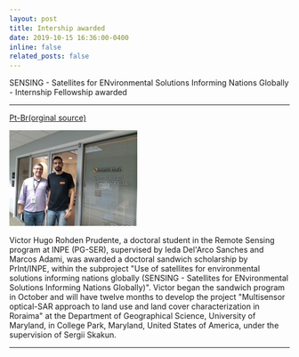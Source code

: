 ```yaml
---
layout: post
title: Intership awarded
date: 2019-10-15 16:36:00-0400
inline: false
related_posts: false
---
```


SENSING - Satellites for ENvironmental Solutions Informing Nations Globally - Internship Fellowship awarded

---

 <a href="http://www.obt.inpe.br/OBT/noticias-obt-inpe/doutorando-victor-prudente-da-pgser-foi-contemplado-pelo-print-inpe">Pt-Br(orginal source)</a> 


![alt text](image.png)


Victor Hugo Rohden Prudente, a doctoral student in the Remote Sensing program at INPE (PG-SER), supervised by Ieda Del'Arco Sanches and Marcos Adami, was awarded a doctoral sandwich scholarship by PrInt/INPE, within the subproject "Use of satellites for environmental solutions informing nations globally (SENSING - Satellites for ENvironmental Solutions Informing Nations Globally)". Victor began the sandwich program in October and will have twelve months to develop the project "Multisensor optical-SAR approach to land use and land cover characterization in Roraima" at the Department of Geographical Science, University of Maryland, in College Park, Maryland, United States of America, under the supervision of Sergii Skakun.


---


